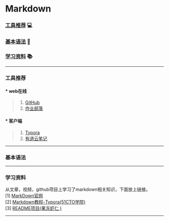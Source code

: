# Markdown
### [工具推荐](#工具推荐) :computer:
### [基本语法](#基本语法) :book:
### [学习资料](#学习资料) :books:
***
### 工具推荐
#### * web在线
> 1. [GitHub][Github]
> 2. [作业部落][作业部落]
#### * 客户端
> 1. [Typora][Typora]
> 2. [有道云笔记][有道云笔记]
***
### 基本语法

***
### 学习资料
  从文章，视频，github项目上学习了markdown相关知识，下面放上链接。  
  [1] [MarkDown官网](https://www.typora.io/)  
  [2] [Markdown教程-Typora(51CTO学院)](http://edu.51cto.com/course/9006.html?source=so)  
  [3] [README项目(果冻虾仁 )](https://github.com/guodongxiaren/README)
***
[Github]: https://github.com
[作业部落]: https://www.zybuluo.com/mdeditor
[Typora]: https://www.typora.io
[有道云笔记]: http://note.youdao.com
